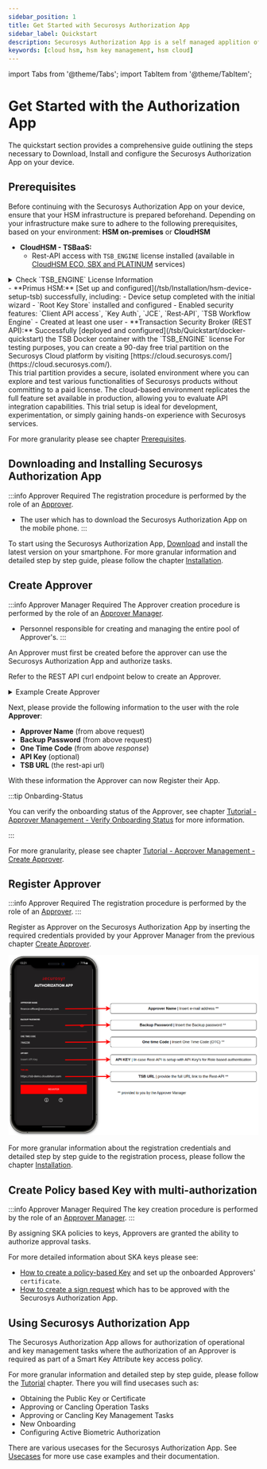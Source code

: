 ```yaml
---
sidebar_position: 1
title: Get Started with Securosys Authorization App
sidebar_label: Quickstart
description: Securosys Authorization App is a self managed applition offering autorization capabilities for the Approver.
keywords: [cloud hsm, hsm key management, hsm cloud]
---
```


import Tabs from '@theme/Tabs';
import TabItem from '@theme/TabItem';

# Get Started with the Authorization App

The quickstart section provides a comprehensive guide outlining the steps necessary to Download, Install and configure the Securosys Authorization App on your device.

## Prerequisites

Before continuing with the Securosys Authorization App on your device, ensure that your HSM infrastructure is prepared beforehand. Depending on your infrastructure make sure to adhere to the following prerequisites, based on your environment: **HSM on-premises** or **CloudHSM**
<Tabs groupId="purchase-channel">
<TabItem value="cloud" label="Cloud">    
- **CloudHSM - TSBaaS:** 
  - Rest-API access with `TSB_ENGINE` license installed (available in [CloudHSM ECO, SBX and PLATINUM](/cloudhsm/Packages/overview#service-package-comparison) services)
<details>
<summary>Check `TSB_ENGINE` License Information</summary>

If your subscription supports the Securosys Authorization App, the following license flags should appear:

**GET** /v1/licenseInfo
```js {5,6}	
{
  "clientFlags": [    
    ...
    "KEY_AUTH",
    "REST_API",
    "TSB_ENGINE",    
    ...
  ]
}
```
</details>
</TabItem>
<TabItem value="on-premises" label="On-premises" default>
- **Primus HSM:** [Set up and configured](/tsb/Installation/hsm-device-setup-tsb) successfully, including:
  - Device setup completed with the initial wizard
  - `Root Key Store` installed and configured
  - Enabled security features: `Client API access`, `Key Auth`, `JCE`, `Rest-API`, `TSB Workflow Engine`
  - Created at least one user
- **Transaction Security Broker (REST API):** Successfully [deployed and configured](/tsb/Quickstart/docker-quickstart) the TSB Docker container with the `TSB_ENGINE` license
</TabItem>
<TabItem value="testing" label="Testing Environment">
For testing purposes, you can create a 90-day free trial partition on the Securosys Cloud platform by visiting [https://cloud.securosys.com/](https://cloud.securosys.com/). <br/>
This trial partition provides a secure, isolated environment where you can explore and test various functionalities of Securosys products without committing to a paid license. The cloud-based environment replicates the full feature set available in production, allowing you to evaluate API integration capabilities. This trial setup is ideal for development, experimentation, or simply gaining hands-on experience with Securosys services.
</TabItem>
</Tabs>

For more granularity please see chapter [Prerequisites](/AuthorizationApp/Concepts/Prerequisites).

## Downloading and Installing Securosys Authorization App

:::info Approver Required
The registration procedure is performed by the role of an [Approver](/AuthorizationApp/Concepts/role_description). <br/>
  - The user which has to download the Securosys Authorization App on the mobile phone.
:::

To start using the Securosys Authorization App, [Download](/AuthorizationApp/downloads) and install the latest version on your smartphone.
For more granular information and detailed step by step guide, please follow the chapter [Installation](/AuthorizationApp/Installation/installation.md).

## Create Approver

:::info Approver Manager Required
The Approver creation procedure is performed by the role of an [Approver Manager](/AuthorizationApp/Concepts/role_description).<br/>
  - Personnel responsible for creating and managing the entire pool of Approver's.
:::

An Approver must first be created before the approver can use the Securosys Authorization App and authorize tasks.

Refer to the REST API curl endpoint below to create an Approver.

<details>
<summary>Example Create Approver</summary>

**POST**: [/v1/approverManagement/create](https://tsb-demo.cloudshsm.com/swagger-ui/index.html?configUrl=/v3/api-docs/swagger-config#/Approver%20Management/create)

<Tabs groupId="device-setup">
  <TabItem value="swagger" label="Swagger">
    ```js
{
  "approverName": "finance-officer@securosys.com",
  "algorithm": "RSA",
  "keySize": 2048,
  "backupPassword": "6se1Qbsi3bJshe",
  "validity": 3650
}
```

**Response:** Response is a `oneTimeCode` to be sent to the **approver** to fetch the approver-key
```js
{
  "oneTimeCode": "410447"
}
```
</TabItem>
<TabItem value="curl" label="CURL">
```js
curl -X PUT  -H "Content-Type: application/json" \
 https://tsb-demo.cloudshsm.com/v1/approverManagement/create -d \
'{
  "approverName": "finance-officer@securosys.com",
  "algorithm": "RSA",
  "keySize": 2048,
  "backupPassword": "6se1Qbsi3bJshe",
  "validity": 3650
}'
```


**Response:** Response is a `oneTimeCode` to be sent to the **approver** to fetch the approver-key
```js
{
  "oneTimeCode": "410447"
}
```

:::note API-KEY
In case of using API-KEY's add the following header to the CURL-Command: `-H "X-API-KEY: tsb-x-token_07..."`
:::
    </TabItem>
</Tabs>
</details>

Next, please provide the following information to the user with the role **Approver**:

- **Approver Name** (from above request)
- **Backup Password** (from above request)
- **One Time Code** (from above _response_)
- **API Key** (optional)
- **TSB URL** (the rest-api url)

With these information the Approver can now Register their App.

:::tip Onbarding-Status

You can verify the onboarding status of the Approver, see chapter [Tutorial - Approver Management - Verify Onboarding Status](/AuthorizationApp/Tutorials/ApproverManagment/verify_onboarding_status) for more information.

:::

For more granularity, please see chapter [Tutorial - Approver Management - Create Approver](/AuthorizationApp/Tutorials/ApproverManagment/create_approver).

## Register Approver

:::info Approver Required
The registration procedure is performed by the role of an [Approver](/AuthorizationApp/Concepts/role_description).
:::

Register as Approver on the Securosys Authorization App by inserting the required credentials provided by your Approver Manager from the previous chapter [Create Approver](#create-approver).

![](./img/register.png)

For more granular information about the registration credentials and detailed step by step guide to the registration process, please follow the chapter [Installation](/AuthorizationApp/Installation/auth-user-register).

## Create Policy based Key with multi-authorization

:::info Approver Manager Required
The key creation procedure is performed by the role of an [Approver Manager](/AuthorizationApp/Concepts/role_description).
:::

By assigning SKA policies to keys, Approvers are granted the ability to authorize approval tasks.

For more detailed information about SKA keys please see:
- [How to create a policy-based Key](/tsb/Tutorials/TransactionSecurityBroker/samples/step-by-step/create-policy-based-key) and set up the onboarded Approvers' `certificate`.
- [How to create a sign request](/tsb/Tutorials/TransactionSecurityBroker/samples/multi-authorization-samples) which has to be approved with the Securosys Authorization App.

## Using Securosys Authorization App

The Securosys Authorization App allows for authorization of operational and key management tasks where the authorization of an Approver is required as part of a Smart Key Attribute key access policy. 

For more granular information and detailed step by step guide, please follow the [Tutorial](/AuthorizationApp/Tutorials/AuthorizationApp/operational-tasks) chapter. There you will find usecases such as:

- Obtaining the Public Key or Certificate
- Approving or Cancling Operation Tasks
- Approving or Cancling Key Management Tasks
- New Onboarding
- Configuring Active Biometric Authorization

There are various usecases for the Securosys Authorization App. See [Usecases](/AuthorizationApp/Use-Cases/application_integration) for more use case examples and their documentation.